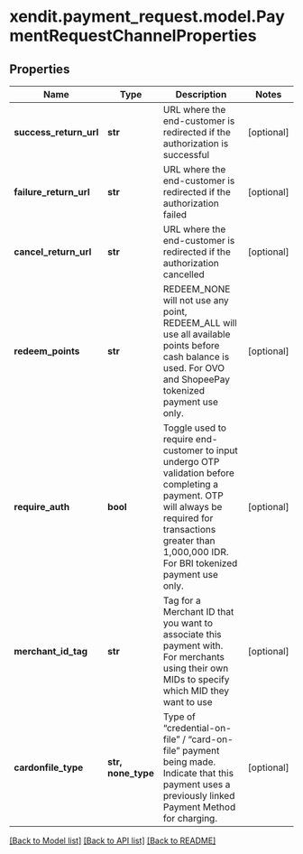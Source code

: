 # xendit.payment_request.model.PaymentRequestChannelProperties


## Properties
Name | Type | Description | Notes
------------ | ------------- | ------------- | -------------
**success_return_url** | **str** | URL where the end-customer is redirected if the authorization is successful | [optional] 
**failure_return_url** | **str** | URL where the end-customer is redirected if the authorization failed | [optional] 
**cancel_return_url** | **str** | URL where the end-customer is redirected if the authorization cancelled | [optional] 
**redeem_points** | **str** | REDEEM_NONE will not use any point, REDEEM_ALL will use all available points before cash balance is used. For OVO and ShopeePay tokenized payment use only. | [optional] 
**require_auth** | **bool** | Toggle used to require end-customer to input undergo OTP validation before completing a payment. OTP will always be required for transactions greater than 1,000,000 IDR. For BRI tokenized payment use only. | [optional] 
**merchant_id_tag** | **str** | Tag for a Merchant ID that you want to associate this payment with. For merchants using their own MIDs to specify which MID they want to use  | [optional] 
**cardonfile_type** | **str, none_type** | Type of “credential-on-file” / “card-on-file” payment being made. Indicate that this payment uses a previously linked Payment Method for charging. | [optional] 

[[Back to Model list]](../README.md#documentation-for-models) [[Back to API list]](../README.md#documentation-for-api-endpoints) [[Back to README]](../README.md)


